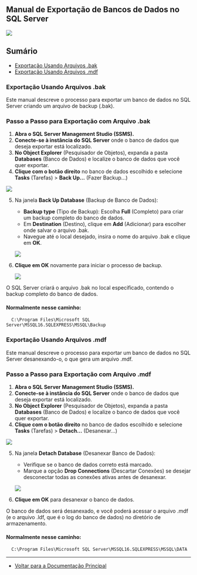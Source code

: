 ## Manual de Exportação de Bancos de Dados no SQL Server

![](/images/SQL_SERVER/sqlServer_logo_bg.png)

## Sumário
- [Exportação Usando Arquivos .bak](#exportação-usando-arquivos-bak)
- [Exportação Usando Arquivos .mdf](#exportação-usando-arquivos-mdf)

### Exportação Usando Arquivos .bak

Este manual descreve o processo para exportar um banco de dados no SQL Server criando um arquivo de backup (.bak).

### Passo a Passo para Exportação com Arquivo .bak

1. **Abra o SQL Server Management Studio (SSMS).**
2. **Conecte-se à instância do SQL Server** onde o banco de dados que deseja exportar está localizado.
3. **No Object Explorer** (Pesquisador de Objetos), expanda a pasta **Databases** (Banco de Dados) e localize o banco de dados que você quer exportar.
4. **Clique com o botão direito** no banco de dados escolhido e selecione **Tasks** (Tarefas) > **Back Up…** (Fazer Backup...)

![](/images/SQL_SERVER/Exportação/1.png)

5. Na janela **Back Up Database** (Backup de Banco de Dados):
   - **Backup type** (Tipo de Backup): Escolha **Full** (Completo) para criar um backup completo do banco de dados.
   - Em **Destination** (Destino), clique em **Add** (Adicionar) para escolher onde salvar o arquivo .bak.
   - Navegue até o local desejado, insira o nome do arquivo .bak e clique em **OK**.

   ![](/images/SQL_SERVER/Exportação/2.png)

6. **Clique em OK** novamente para iniciar o processo de backup.

   ![](/images/SQL_SERVER/Exportação/3.png)

O SQL Server criará o arquivo .bak no local especificado, contendo o backup completo do banco de dados.

   #### Normalmente nesse caminho:

      C:\Program Files\Microsoft SQL Server\MSSQL16.SQLEXPRESS\MSSQL\Backup

### Exportação Usando Arquivos .mdf

Este manual descreve o processo para exportar um banco de dados no SQL Server desanexando-o, o que gera um arquivo .mdf.

### Passo a Passo para Exportação com Arquivo .mdf

1. **Abra o SQL Server Management Studio (SSMS).**
2. **Conecte-se à instância do SQL Server** onde o banco de dados que deseja exportar está localizado.
3. **No Object Explorer** (Pesquisador de Objetos), expanda a pasta **Databases** (Banco de Dados) e localize o banco de dados que você quer exportar.
4. **Clique com o botão direito** no banco de dados escolhido e selecione **Tasks** (Tarefas) > **Detach…** (Desanexar...)

![](/images/SQL_SERVER/Exportação/11.png)

5. Na janela **Detach Database** (Desanexar Banco de Dados):
   - Verifique se o banco de dados correto está marcado.
   - Marque a opção **Drop Connections** (Descartar Conexões) se desejar desconectar todas as conexões ativas antes de desanexar.

   ![](/images/SQL_SERVER/Exportação/22.png)

6. **Clique em OK** para desanexar o banco de dados.

O banco de dados será desanexado, e você poderá acessar o arquivo .mdf (e o arquivo .ldf, que é o log do banco de dados) no diretório de armazenamento.

   #### Normalmente nesse caminho:

      C:\Program Files\Microsoft SQL Server\MSSQL16.SQLEXPRESS\MSSQL\DATA

---

* [Voltar para a Documentação Principal](/README.md)